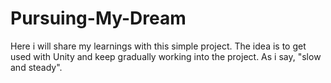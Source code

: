 # Pursuing-My-Dream

Here i will share my learnings with this simple project. The idea is to get used with Unity and keep gradually working into the project.
As i say, "slow and steady".

